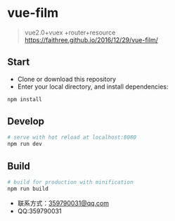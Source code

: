 # vue-film

> vue2.0+vuex +router+resource
>https://faithree.github.io/2016/12/29/vue-film/

## Start

 - Clone or download this repository
 - Enter your local directory, and install dependencies:

``` bash
npm install
```

## Develop

``` bash
# serve with hot reload at localhost:8080
npm run dev
```

## Build

``` bash
# build for production with minification
npm run build
```

- 联系方式：359790031@qq.com
- QQ:359790031

